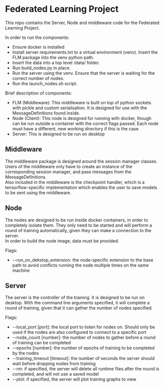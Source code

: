 # Federated Learning Project

This repo contains the Server, Node and middleware code for the Federated Learning Project.

In order to run the components:
- Ensure docker is installed
- Install server requirements.txt to a virtual environment (venv). Insert the FLM package into the venv python path.
- Insert the data into a top level /data/ folder. 
- Run build_nodes.py in place.
- Run the server using the venv. Ensure that the server is waiting for the correct number of nodes.
- Run the launch_nodes.sh script.

Brief description of components:
- FLM (Middleware): This middleware is built on top of python sockets with pickle and custom serialisation. It is designed for use with the MessageDefinitions found inside.
- Node (Client): This node is designed for running with docker, though can be run outside a container with the correct flags passed. Each node must have a different, new working directory if this is the case
- Server: This is designed to be run on desktop

## Middleware
The middleware package is designed around the session manager classes. Users of the middleware only have to create an instance of the corresponding session manager, and pass messages from the MessageDefinitions.\
Also included in the middleware is the checkpoint handler, which is a tensorflow-specific implementation which enables the user to save models to be sent using the middleware.

## Node
The nodes are designed to be run inside docker containers, in order to completely isolate them. They only need to be started and will perform a round of training automatically, given they can make a connection to the server.\
In order to build the node image, data must be provided.

Flags:
- --run_on_dekstop_extension: the node-specific extension to the base path to avoid conflicts running the node multiple times on the same machine


## Server
The server is the controller of the training. It is designed to be run on desktop. With the command line arguments specified, it will complete a round of training, given that it can gather the number of nodes specified.

Flags:
- --local_port [port]: the local port to listen for nodes on. Should only be used if the nodes are also configured to connect to a specific port
- --node_count [number]: the number of nodes to gather before a round of training can be completed
- --epochs [number]: the number of epochs of training to be completed by the nodes
- --training_timeout [timeout]: the number of seconds the server should wait before dropping nodes from training
- --rm: if specified, the server will delete all runtime files after the round is completed, and will not use a saved model
- --plot: if specified, the server will plot training graphs to view